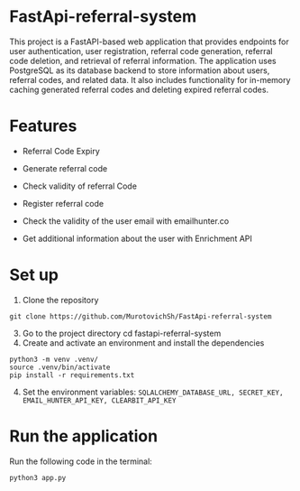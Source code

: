 # FastApi-referral-system

This project is a FastAPI-based web application that provides endpoints for user authentication, user registration, referral code generation, referral code deletion, and retrieval of referral information. The application uses PostgreSQL as its database backend to store information about users, referral codes, and related data. It also includes functionality for in-memory caching generated referral codes and deleting expired referral codes.

# Features
 * Referral Code Expiry
 
 * Generate referral code
 
 * Check validity of referral Code
 
 * Register referral code
 
 * Check the validity of the user email with emailhunter.co
 
 * Get additional information about the user with Enrichment API


# Set up

1) Clone the repository
```
git clone https://github.com/MurotovichSh/FastApi-referral-system
```
3) Go to the project directory
cd fastapi-referral-system
4) Create and activate an environment and install the dependencies

```
python3 -m venv .venv/
source .venv/bin/activate
pip install -r requirements.txt
```
4) Set the environment variables:
   ``
   SQLALCHEMY_DATABASE_URL,
   SECRET_KEY,
   EMAIL_HUNTER_API_KEY,
   CLEARBIT_API_KEY
   ``
# Run the application

Run the following code in the terminal:
```
python3 app.py
```
